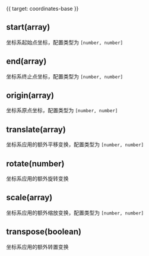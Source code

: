 {{ target: coordinates-base }}

## start(array)

坐标系起始点坐标，配置类型为 `[number, number]`

## end(array)

坐标系终止点坐标，配置类型为 `[number, number]`

## origin(array)

坐标系原点坐标，配置类型为 `[number, number]`

## translate(array)

坐标系应用的额外平移变换，配置类型为 `[number, number]`

## rotate(number)

坐标系应用的额外旋转变换

## scale(array)

坐标系应用的额外缩放变换，配置类型为 `[number, number]`

## transpose(boolean)

坐标系应用的额外转置变换
